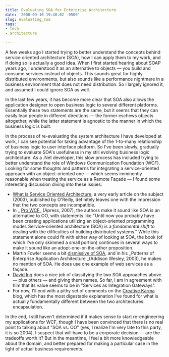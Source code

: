 ```yaml
---
title: Evaluating SOA for Enterprise Architecture
date: '2008-09-10 19:40:02 -0500'
slug: evaluating_soa
tags:
- tech
- architecture

---
```


A few weeks ago I started trying to better understand the concepts behind
service oriented architecture (SOA), how I can apply them to my work, and if
doing so is actually a good idea. When I first started hearing about SOAP years
ago, I understood it as an alternative to objects &mdash; you build and consume
services instead of objects. This sounds great for highly distributed
environments, but also sounds like a performance nightmare in a business
environment that does not need distribution. So I largely ignored it, and
assumed I could ignore SOA as well.

<!-- truncate -->


In the last few years, it has become more clear that SOA also allows the
application designer to open business logic to several different platforms.
Essentially these two statements are the same, but it seems that they can easily
lead people in different directions &mdash; the former eschews objects altogether,
while the latter statement is agnostic to the manner in which the business logic
is built.

In the process of re-evaluating the system architecture I have developed at
work, I can see potential for taking advantage of the 1-to-many relationship of
business logic to user interface platform. So I've been slowly, gradually trying
to evaluate SOA's usefulness in my still evolving business logic architecture. As a .Net
developer, this slow process has included trying to better understand the role
of Windows Communication Foundation (WCF). Looking for some thoughts and
patterns for integrating a service-oriented approach with an object-oriented one
&mdash; which seems imminently reasonable when treating the service as a Remote Fa&ccedil;ade
&mdash; I found some interesting discussion diving into these issues:

* <a href="http://webservices.xml.com/pub/a/ws/2003/09/30/soa.html">What is Service Oriented Architecture</a>, a very early article on the subject (2003), published by O'Reilly, definitely leaves one with the impression that the two concepts are incompatible.
* In _ <a href="http://books.google.com/books?id=fDykmoWpjzEC&amp;pg=PA35&amp;lpg=PA35&amp;dq=wcf+remoteobjects&amp;source=web&amp;ots=XW1NTudctl&amp;sig=6BThhde0l-QWNyQ7GypZhOyLlgo&amp;hl=en&amp;sa=X&amp;oi=book_result&amp;resnum=1&amp;ct=result#PPA34,M1"> Pro WCF</a>_ (Apress, 2007), the authors make it sound like SOA is an alternative to OO, with statements like "Until now you probably have been creating applications utilizing an object-oriented programming model. Service-oriented architecture (SOA) is a _fundamental shift_ to dealing with the difficulties of building distributed systems." While this statement alone could fit with either way of looking at SOA, the book (of which I've only skimmed a small portion) continues in several ways to make it sound like an adopt-one-or-the-other proposition.
* Martin Fowler seems a bit <a href="http://www.martinfowler.com/bliki/ServiceOrientedAmbiguity.html"> dismissive of SOA</a>, and in his _Patterns of Enterprise Application Architecture _(Addison Wesley, 2003), he makes no mention of SOA. He does use one example of web services as a fa&ccedil;ade.
* <a href="http://www.from9till2.com/PermaLink.aspx?guid=bdf07eaf-02dd-4f65-bb57-83e00e914e45"> David Ing</a> does a nice job of classifying the two SOA approaches above &mdash; plus others &mdash; and giving them names. So far, I am in agreement with him that its value seems to be in "Services as Integration Gateways".
* For now, I'll end with a pithy set of comments on the <a href="http://creativekarma.com/ee.php/quotes/comments/service_oriented_vs_object_oriented/"> Creative Karma</a> blog, which has the most digestable explanation I've found for what is actually fundamentally different between the two architectures: encapsulation.

In the end, I still haven't determined if it makes sense to start re-engineering
my applications for WCF, though I have been convinced that there is no real
point to talking about "SOA vs. OO" (yes, I realize I'm  very late to this
party, it is so 2004). I suspect that will have to be a corporate decision
&mdash; are the tradeoffs worth it? But in the meantime, I feel a bit more
knowledgeable about the domain, and better prepared for making a particular case
in the light of actual business requirements.
